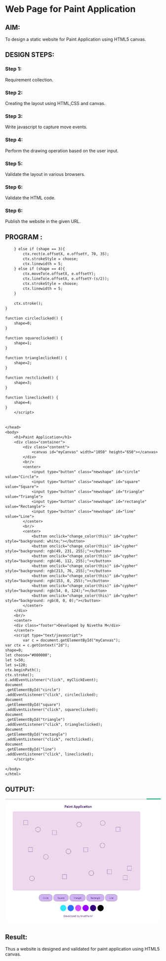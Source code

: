 # Web Page for Paint Application

## AIM:

To design a static website for Paint Application using HTML5 canvas.

## DESIGN STEPS:

### Step 1:

Requirement collection.

### Step 2:

Creating the layout using HTML,CSS and canvas.

### Step 3:

Write javascript to capture move events.

### Step 4:

Perform the drawing operation based on the user input.

### Step 5:

Validate the layout in various browsers.

### Step 6:

Validate the HTML code.

### Step 6:

Publish the website in the given URL.

## PROGRAM :

```
    } else if (shape == 3){
        ctx.rect(e.offsetX, e.offsetY, 70, 35);
        ctx.strokeStyle = choose;
        ctx.linewidth = 5;
    } else if (shape == 4){
        ctx.moveTo(e.offsetX, e.offsetY);
        ctx.lineTo(e.offsetX, e.offsetY-(s/2));
        ctx.strokeStyle = choose;
        ctx.linewidth = 5;
    }
​
    ctx.stroke();
}
​
function circleclicked() {
    shape=0;
}
​
function squareclicked() {
    shape=1;
}
​
function triangleclicked() {
    shape=2;
}
​
function rectclicked() {
    shape=3;
}
​
function lineclicked() {
    shape=4;
}
    </script>
​
​
</head>
<body>
    <h1>Paint Application</h1>
    <div class="container">
        <div class="content">
            <canvas id="myCanvas" width="1050" height="650"></canvas>
        </div>
        <br/>
        <center>
            <input type="button" class="newshape" id="circle" value="Circle">
            <input type="button" class="newshape" id="square" value="Square">
            <input type="button" class="newshape" id="triangle" value="Triangle">
            <input type="button" class="newshape" id="rectangle" value="Rectangle">
            <input type="button" class="newshape" id="line" value="Line">
        </center>
        <br/>
        <center>
            <button onclick="change_color(this)" id="cypher" style="background: white;"></button>
            <button onclick="change_color(this)" id="cypher" style="background: rgb(49, 231, 255);"></button>
            <button onclick="change_color(this)" id="cypher" style="background: rgb(46, 112, 255);"></button>
            <button onclick="change_color(this)" id="cypher" style="background: rgb(213, 76, 255);"></button>
            <button onclick="change_color(this)" id="cypher" style="background: rgb(153, 0, 255);"></button>
            <button onclick="change_color(this)" id="cypher" style="background: rgb(54, 0, 124);"></button>
            <button onclick="change_color(this)" id="cypher" style="background: rgb(0, 0, 0);"></button>
        </center>
    </div>
    <br/>
    <center>
    <div class="footer">Developed by Nivetha M</div>
    </center>
    <script type="text/javascript">
        var c = document.getElementById("myCanvas");
var ctx = c.getContext("2d");
shape=0;
let choose="#000000";
let t=50;
let s=120;
ctx.beginPath();
ctx.stroke();
c.addEventListener("click", myClickEvent);
document
.getElementById("circle")
.addEventListener("click", circleclicked);
document
.getElementById("square")
.addEventListener("click", squareclicked);
document
.getElementById("triangle")
.addEventListener("click", triangleclicked);
document
.getElementById("rectangle")
.addEventListener("click", rectclicked);
document
.getElementById("line")
.addEventListener("click", lineclicked);
    </script>
    
</body>
</html>
```

## OUTPUT:

![GitHub Logo](.//n1.png)

## Result:

Thus a website is designed and validated for paint application using HTML5 canvas.
